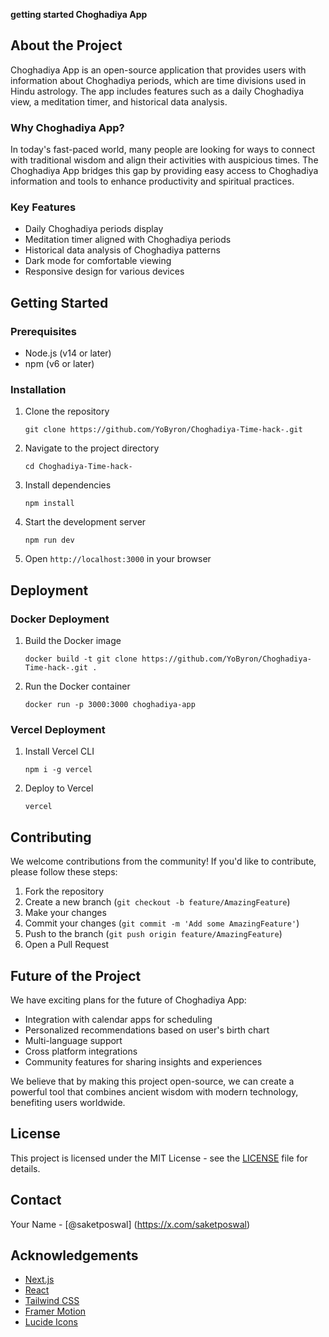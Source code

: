 **getting started Choghadiya App**

## About the Project

Choghadiya App is an open-source application that provides users with information about Choghadiya periods, which are time divisions used in Hindu astrology. The app includes features such as a daily Choghadiya view, a meditation timer, and historical data analysis.

### Why Choghadiya App?

In today's fast-paced world, many people are looking for ways to connect with traditional wisdom and align their activities with auspicious times. The Choghadiya App bridges this gap by providing easy access to Choghadiya information and tools to enhance productivity and spiritual practices.

### Key Features

- Daily Choghadiya periods display
- Meditation timer aligned with Choghadiya periods
- Historical data analysis of Choghadiya patterns
- Dark mode for comfortable viewing
- Responsive design for various devices

## Getting Started

### Prerequisites

- Node.js (v14 or later)
- npm (v6 or later)

### Installation

1. Clone the repository
   ```
   git clone https://github.com/YoByron/Choghadiya-Time-hack-.git
   ```

2. Navigate to the project directory
   ```
   cd Choghadiya-Time-hack-
   ```

3. Install dependencies
   ```
   npm install
   ```

4. Start the development server
   ```
   npm run dev
   ```

5. Open `http://localhost:3000` in your browser

## Deployment

### Docker Deployment

1. Build the Docker image
   ```
   docker build -t git clone https://github.com/YoByron/Choghadiya-Time-hack-.git .
   ```

2. Run the Docker container
   ```
   docker run -p 3000:3000 choghadiya-app
   ```

### Vercel Deployment

1. Install Vercel CLI
   ```
   npm i -g vercel
   ```

2. Deploy to Vercel
   ```
   vercel
   ```

## Contributing

We welcome contributions from the community! If you'd like to contribute, please follow these steps:

1. Fork the repository
2. Create a new branch (`git checkout -b feature/AmazingFeature`)
3. Make your changes
4. Commit your changes (`git commit -m 'Add some AmazingFeature'`)
5. Push to the branch (`git push origin feature/AmazingFeature`)
6. Open a Pull Request

## Future of the Project

We have exciting plans for the future of Choghadiya App:

- Integration with calendar apps for scheduling
- Personalized recommendations based on user's birth chart
- Multi-language support
- Cross platform integrations
- Community features for sharing insights and experiences

We believe that by making this project open-source, we can create a powerful tool that combines ancient wisdom with modern technology, benefiting users worldwide.

## License

This project is licensed under the MIT License - see the [LICENSE](LICENSE) file for details.

## Contact

Your Name - [@saketposwal] (https://x.com/saketposwal) 

## Acknowledgements

- [Next.js](https://nextjs.org/)
- [React](https://reactjs.org/)
- [Tailwind CSS](https://tailwindcss.com/)
- [Framer Motion](https://www.framer.com/motion/)
- [Lucide Icons](https://lucide.dev/)
